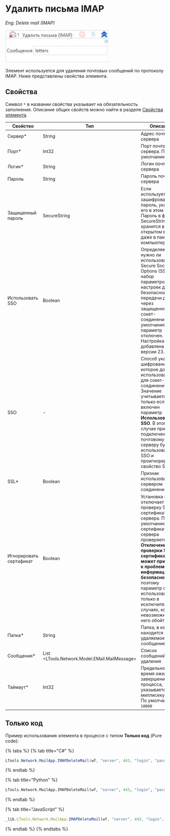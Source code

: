 # Удалить письма IMAP

*Eng: Delete mail (IMAP)*

![](<../../../.gitbook/assets1/delete_mail.png>)

Элемент используется для удаления почтовых сообщений по протоколу IMAP. Ниже представлены свойства элемента.

## Свойства
Символ `*` в названии свойства указывает на обязательность заполнения. Описание общих свойств можно найти в разделе [Свойства элемента](https://docs.primo-rpa.ru/primo-rpa/primo-studio/process/elements#svoistva-elementa).

| Свойство                    | Тип                                                                       | Описание                                               |
| --------------------------- | ------------------------------------------------------------------------- | ------------------------------------------------------ |                     
| Сервер\*                    | String        | Адрес почтового сервера   |
| Порт\*                      | Int32         | Порт почтового сервера. По умолчанию `993` |
| Логин\*                     | String        | Логин почтового сервера   |
| Пароль                      | String        | Пароль почтового сервера  |
| Защищенный пароль           | SecureString  | Если используется зашифрованный пароль, укажите его в этом поле. Пароль в формате SecureString не хранится в открытом виде даже в памяти компьютера.  |
| Использовать SSO            | Boolean       | Определяет, нужно ли использовать Secure Socket Options (SSO) - набор параметров и настроек для безопасной передачи данных через защищенное сокет-соединение. По умолчанию параметр отключен. Настройка добавлена в версии 23.11 |                                                        
| SSO                         | -             | Способ указания шифрования, которое должно использоваться для сокет-соединения. Значение учитывается, только если включен параметр **Использовать SSO**. В этом случае при подключении к почтовому серверу будет использовано SSO и проигнорировано свойство SSL |
| SSL\*                       | Boolean       | Признак использования сервером соединения SSL  |
| Игнорировать сертификат     | Boolean       | Установка флага отключает проверку SSL-сертификата сервера. По умолчанию сертификат сервера проверяется. **Отключение проверки SSL-сертификата может привести к проблемам информационной безопасности (!)**, поэтому параметр следует использовать только в исключительных случаях, когда невозможно без него обойтись  |
| Папка\*                     | String        | Папка, в которой находится удаляемое сообщение  |
| Сообщения\*   |List <LTools.Network.Model.EMail.MailMessage>        | Список сообщений для удаления|
| Таймаут\*                   | Int32         | Предельное время ожидания завершения процесса, указывается в миллисекундах. По умолчанию `10000` |

## Только код

Пример использования элемента в процессе с типом **Только код** (Pure code):

{% tabs %}
{% tab title="C#" %}
```csharp
LTools.Network.MailApp.IMAPDeleteMail(wf, "server", 443, "login", "password", "inbox", "messageId", 10000);
```
{% endtab %}

{% tab title="Python" %}
```python
LTools.Network.MailApp.IMAPDeleteMail(wf, "server", 443, "login", "password", "inbox", "messageId", 10000)
```
{% endtab %}

{% tab title="JavaScript" %}
```javascript
_lib.LTools.Network.MailApp.IMAPDeleteMail(wf, "server", 443, "login", "password", "inbox", "messageId", 10000);
```
{% endtab %}
{% endtabs %}



